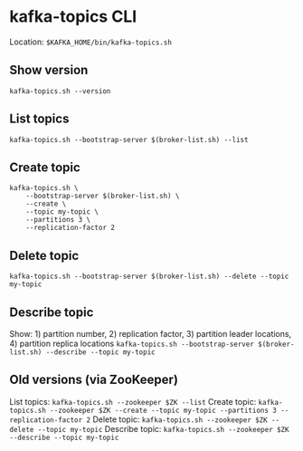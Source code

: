 # kafka-topics CLI

Location: `$KAFKA_HOME/bin/kafka-topics.sh`

## Show version
`kafka-topics.sh --version`

## List topics
`kafka-topics.sh --bootstrap-server $(broker-list.sh) --list`

## Create topic
```
kafka-topics.sh \
	--bootstrap-server $(broker-list.sh) \
	--create \
	--topic my-topic \
	--partitions 3 \
	--replication-factor 2
```

## Delete topic
`kafka-topics.sh --bootstrap-server $(broker-list.sh) --delete --topic my-topic`

## Describe topic
Show: 1) partition number, 2) replication factor, 3) partition leader locations, 4) partition replica locations
`kafka-topics.sh --bootstrap-server $(broker-list.sh) --describe --topic my-topic`

## Old versions (via ZooKeeper)
List topics: `kafka-topics.sh --zookeeper $ZK --list`
Create topic: `kafka-topics.sh --zookeeper $ZK --create --topic my-topic --partitions 3 --replication-factor 2`
Delete topic: `kafka-topics.sh --zookeeper $ZK --delete --topic my-topic`
Describe topic: `kafka-topics.sh --zookeeper $ZK --describe --topic my-topic`